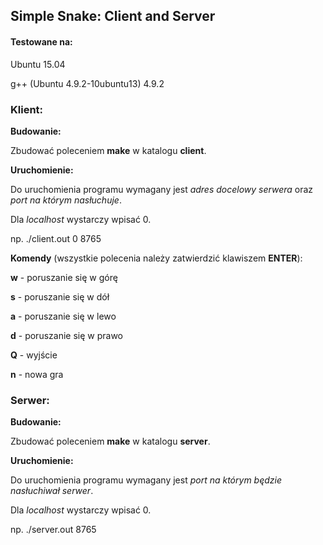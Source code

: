 ## Simple Snake: Client and Server

#### Testowane na:

Ubuntu 15.04

g++ (Ubuntu 4.9.2-10ubuntu13) 4.9.2


### Klient:

**Budowanie:**

Zbudować poleceniem **make** w katalogu **client**.

**Uruchomienie:**

Do uruchomienia programu wymagany jest *adres docelowy serwera* oraz *port na którym nasłuchuje*.

Dla *localhost* wystarczy wpisać 0.

np. ./client.out 0 8765

**Komendy** (wszystkie polecenia należy zatwierdzić klawiszem **ENTER**):

**w** - poruszanie się w górę

**s** - poruszanie się w dół

**a** - poruszanie się w lewo

**d** - poruszanie się w prawo

**Q** - wyjście

**n** - nowa gra

### Serwer:

**Budowanie:**

Zbudować poleceniem **make** w katalogu **server**.

**Uruchomienie:**

Do uruchomienia programu wymagany jest *port na którym będzie nasłuchiwał serwer*.

Dla *localhost* wystarczy wpisać 0.

np. ./server.out 8765
